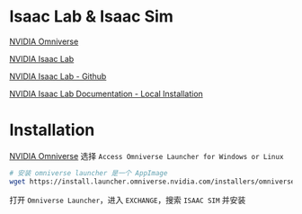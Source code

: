 # Isaac Lab & Isaac Sim

[NVIDIA Omniverse](https://developer.nvidia.com/omniverse)

[NVIDIA Isaac Lab](https://developer.nvidia.com/isaac/lab)

[NVIDIA Isaac Lab - Github](https://github.com/isaac-sim/IsaacLab)

[NVIDIA Isaac Lab Documentation - Local Installation](https://isaac-sim.github.io/IsaacLab/main/source/setup/installation/index.html#local-installation)








# Installation

[NVIDIA Omniverse](https://developer.nvidia.com/omniverse) 选择 `Access Omniverse Launcher for Windows or Linux`

```bash
# 安装 omniverse launcher 是一个 AppImage
wget https://install.launcher.omniverse.nvidia.com/installers/omniverse-launcher-linux.AppImage
```

打开 `Omniverse Launcher`，进入 `EXCHANGE`，搜索 `ISAAC SIM` 并安装




